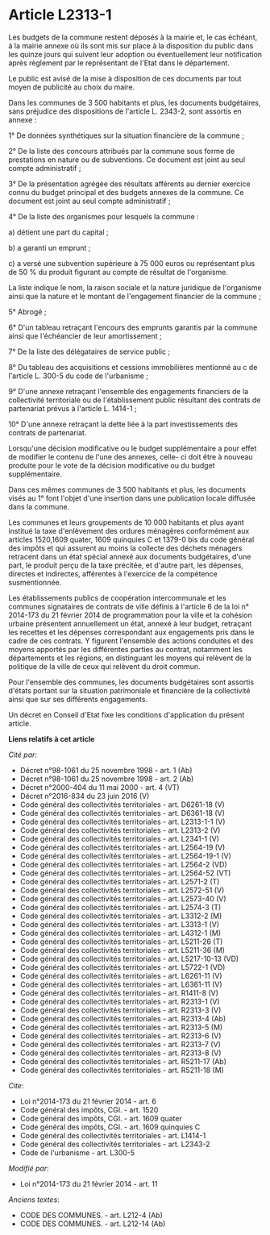 # Article L2313-1

Les budgets de la commune restent déposés à la mairie et, le cas échéant, à la mairie annexe où ils sont mis sur place à la
disposition du public dans les quinze jours qui suivent leur adoption ou éventuellement leur notification après règlement par
le représentant de l'Etat dans le département.

Le public est avisé de la mise à disposition de ces documents par tout moyen de publicité au choix du maire.

Dans les communes de 3 500 habitants et plus, les documents budgétaires, sans préjudice des dispositions de l'article L.
2343-2, sont assortis en annexe :

1° De données synthétiques sur la situation financière de la commune ;

2° De la liste des concours attribués par la commune sous forme de prestations en nature ou de subventions. Ce document est
joint au seul compte administratif ;

3° De la présentation agrégée des résultats afférents au dernier exercice connu du budget principal et des budgets annexes de
la commune. Ce document est joint au seul compte administratif ;

4° De la liste des organismes pour lesquels la commune :

a) détient une part du capital ;

b) a garanti un emprunt ;

c) a versé une subvention supérieure à 75 000 euros ou représentant plus de 50 % du produit figurant au compte de résultat de
l'organisme.

La liste indique le nom, la raison sociale et la nature juridique de l'organisme ainsi que la nature et le montant de
l'engagement financier de la commune ;

5° Abrogé ;

6° D'un tableau retraçant l'encours des emprunts garantis par la commune ainsi que l'échéancier de leur amortissement ;

7° De la liste des délégataires de service public ;

8° Du tableau des acquisitions et cessions immobilières mentionné au c de l'article L. 300-5 du code de l'urbanisme ;

9° D'une annexe retraçant l'ensemble des engagements financiers de la collectivité territoriale ou de l'établissement public
résultant des contrats de partenariat prévus à l'article L. 1414-1 ;

10° D'une annexe retraçant la dette liée à la part investissements des contrats de partenariat.

Lorsqu'une décision modificative ou le budget supplémentaire a pour effet de modifier le contenu de l'une des annexes, celle-
ci doit être à nouveau produite pour le vote de la décision modificative ou du budget supplémentaire.

Dans ces mêmes communes de 3 500 habitants et plus, les documents visés au 1° font l'objet d'une insertion dans une
publication locale diffusée dans la commune.

Les communes et leurs groupements de 10 000 habitants et plus ayant institué la taxe d'enlèvement des ordures ménagères
conformément aux articles 1520,1609 quater, 1609 quinquies C et 1379-0 bis du code général des impôts et qui assurent au
moins la collecte des déchets ménagers retracent dans un état spécial annexé aux documents budgétaires, d'une part, le
produit perçu de la taxe précitée, et d'autre part, les dépenses, directes et indirectes, afférentes à l'exercice de la
compétence susmentionnée.

Les établissements publics de coopération intercommunale et les communes signataires de contrats de ville définis à l'article
6 de la loi n° 2014-173 du 21 février 2014 de programmation pour la ville et la cohésion urbaine présentent annuellement un
état, annexé à leur budget, retraçant les recettes et les dépenses correspondant aux engagements pris dans le cadre de ces
contrats. Y figurent l'ensemble des actions conduites et des moyens apportés par les différentes parties au contrat,
notamment les départements et les régions, en distinguant les moyens qui relèvent de la politique de la ville de ceux qui
relèvent du droit commun.

Pour l'ensemble des communes, les documents budgétaires sont assortis d'états portant sur la situation patrimoniale et
financière de la collectivité ainsi que sur ses différents engagements.

Un décret en Conseil d'Etat fixe les conditions d'application du présent article.

**Liens relatifs à cet article**

_Cité par_:

  - Décret n°98-1061 du 25 novembre 1998 - art. 1 (Ab)
  - Décret n°98-1061 du 25 novembre 1998 - art. 2 (Ab)
  - Décret n°2000-404 du 11 mai 2000 - art. 4 (VT)
  - Décret n°2016-834 du 23 juin 2016 (V)
  - Code général des collectivités territoriales - art. D6261-18 (V)
  - Code général des collectivités territoriales - art. D6361-18 (V)
  - Code général des collectivités territoriales - art. L2313-1-1 (V)
  - Code général des collectivités territoriales - art. L2313-2 (V)
  - Code général des collectivités territoriales - art. L2341-1 (V)
  - Code général des collectivités territoriales - art. L2564-19 (V)
  - Code général des collectivités territoriales - art. L2564-19-1 (V)
  - Code général des collectivités territoriales - art. L2564-2 (VD)
  - Code général des collectivités territoriales - art. L2564-52 (VT)
  - Code général des collectivités territoriales - art. L2571-2 (T)
  - Code général des collectivités territoriales - art. L2572-51 (V)
  - Code général des collectivités territoriales - art. L2573-40 (V)
  - Code général des collectivités territoriales - art. L2574-3 (T)
  - Code général des collectivités territoriales - art. L3312-2 (M)
  - Code général des collectivités territoriales - art. L3313-1 (V)
  - Code général des collectivités territoriales - art. L4312-1 (M)
  - Code général des collectivités territoriales - art. L5211-26 (T)
  - Code général des collectivités territoriales - art. L5211-36 (M)
  - Code général des collectivités territoriales - art. L5217-10-13 (VD)
  - Code général des collectivités territoriales - art. L5722-1 (VD)
  - Code général des collectivités territoriales - art. L6261-11 (V)
  - Code général des collectivités territoriales - art. L6361-11 (V)
  - Code général des collectivités territoriales - art. R1411-8 (V)
  - Code général des collectivités territoriales - art. R2313-1 (V)
  - Code général des collectivités territoriales - art. R2313-3 (V)
  - Code général des collectivités territoriales - art. R2313-4 (Ab)
  - Code général des collectivités territoriales - art. R2313-5 (M)
  - Code général des collectivités territoriales - art. R2313-6 (V)
  - Code général des collectivités territoriales - art. R2313-7 (V)
  - Code général des collectivités territoriales - art. R2313-8 (V)
  - Code général des collectivités territoriales - art. R5211-17 (Ab)
  - Code général des collectivités territoriales - art. R5211-18 (M)

_Cite_:

  - Loi n°2014-173 du 21 février 2014 - art. 6
  - Code général des impôts, CGI. - art. 1520
  - Code général des impôts, CGI. - art. 1609 quater
  - Code général des impôts, CGI. - art. 1609 quinquies C
  - Code général des collectivités territoriales - art. L1414-1
  - Code général des collectivités territoriales - art. L2343-2
  - Code de l'urbanisme - art. L300-5

_Modifié par_:

  - Loi n°2014-173 du 21 février 2014 - art. 11

_Anciens textes_:

  - CODE DES COMMUNES. - art. L212-4 (Ab)
  - CODE DES COMMUNES. - art. L212-14 (Ab)
